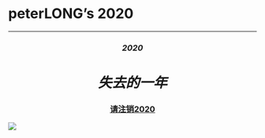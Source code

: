 <!DOCTYPE html>
<html>
	<head>
		<meta charset="utf-8" />
		<meta name="viewport" content="width=device-width, initial-scale=1">
		<title></title>
	</head>
	<body>
		<p><h1 align="left">peterLONG’s 2020</h1></p>
		<hr >
		<p><h3 align="center"><b><i>2020</i></b></h3></p>
		<p><h1 align="center"><b><i>失去的一年</i></b></h1></p>
		<p><h3 align="center"><a href="https://mp.weixin.qq.com/s/6_UvFODCXNJ-jXZsnE71QA">请注销2020</a></h3></p>
		</center><img src="https://ss3.bdstatic.com/70cFv8Sh_Q1YnxGkpoWK1HF6hhy/it/u=2898277296,111857295&fm=26&gp=0.jpg" >
	</body>
</html>
